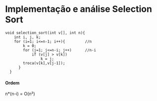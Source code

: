 # Implementação e análise Selection Sort

```
void selection_sort(int v[], int n){
	int i, j, k;
	for (i=1; i<=n-1; i++){	        //n
		k = 0; 
		for (j=1; j<=n-i; j++)      //n-i
			if (v[j] > v[k])
				k = j;
		troca(v[k],v[j-1]);
	  }
  }
```

#### Ordem

n*(n-i) = O(n²)
